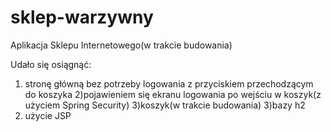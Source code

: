 # sklep-warzywny


Aplikacja Sklepu Internetowego(w trakcie budowania)

Udało się osiągnąć:

1) stronę główną bez potrzeby logowania z przyciskiem przechodzącym do koszyka
2)pojawieniem się ekranu logowania po wejściu w koszyk(z użyciem Spring Security)
3)koszyk(w trakcie budowania)
3)bazy h2
4) użycie JSP
